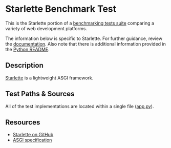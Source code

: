 # Starlette Benchmark Test

This is the Starlette portion of a [benchmarking tests suite](../../)
comparing a variety of web development platforms.

The information below is specific to Starlette. For further guidance,
review the [documentation](http://frameworkbenchmarks.readthedocs.org/en/latest/).
Also note that there is additional information provided in
the [Python README](../).

## Description

[Starlette](https://github.com/encode/starlette) is a lightweight ASGI framework.

## Test Paths & Sources

All of the test implementations are located within a single file ([app.py](app.py)).

## Resources

* [Starlette on GitHub](https://github.com/encode/starlette)
* [ASGI specification](https://asgi.readthedocs.io/en/latest/)
